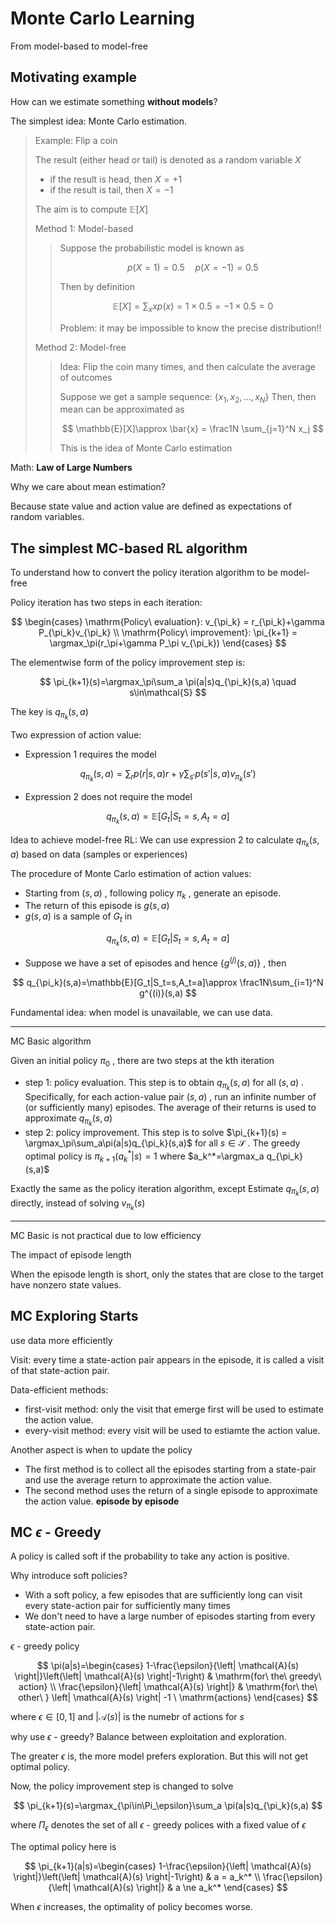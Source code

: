 # Monte Carlo Learning

From model-based to model-free

## Motivating example

How can we estimate something **without models**?

The simplest idea: Monte Carlo estimation.

> Example: Flip a coin
>
> The result (either head or tail) is denoted as a random variable $X$
>
> * if the result is head, then $X = +1$
> * if the result is tail, then $X = -1$
>
> The aim is to compute $\mathbb{E}[X]$
>
> Method 1: Model-based
> > Suppose the probabilistic model is known as
> >
> > $$
> > p(X=1)=0.5 \quad p(X=-1)=0.5
> > $$
> >
> > Then by definition
> >
> > $$
> > \mathbb{E}[X]=\sum_x xp(x)=1\times0.5=-1\times0.5=0
> > $$
> >
> > Problem: it may be impossible to know the precise distribution!!
>
> Method 2: Model-free
> > Idea: Flip the coin many times, and then calculate the average of outcomes
> >
> > Suppose we get a sample sequence: $\{x_1,x_2,\dots,x_N \}$
> > Then, then mean can be approximated as
> >
> > $$
> > \mathbb{E}[X]\approx \bar{x} = \frac1N \sum_{j=1}^N x_j
> > $$
> >
> > This is the idea of Monte Carlo estimation

Math: **Law of Large Numbers**

Why we care about mean estimation?

Because state value and action value are defined as expectations of random variables.

## The simplest MC-based RL algorithm

To understand how to convert the policy iteration algorithm to be model-free

Policy iteration has two steps in each iteration:

$$
\begin{cases}
\mathrm{Policy\ evaluation}: v_{\pi_k} = r_{\pi_k}+\gamma P_{\pi_k}v_{\pi_k} \\
\mathrm{Policy\ improvement}: \pi_{k+1} = \argmax_\pi(r_\pi+\gamma P_\pi v_{\pi_k})
\end{cases}
$$

The elementwise form of the policy improvement step is:

$$
\pi_{k+1}(s)=\argmax_\pi\sum_a \pi(a|s)q_{\pi_k}(s,a) \quad s\in\mathcal{S}
$$

The key is $q_{\pi_k}(s,a)$

Two expression of action value:

* Expression 1 requires the model

$$
q_{\pi_k}(s,a)=\sum_r p(r|s,a)r + \gamma \sum_{s'}p(s'|s,a)v_{\pi_k}(s')
$$

* Expression 2 does not require the model

$$
q_{\pi_k}(s,a)=\mathbb{E}[G_t|S_t=s,A_t=a]
$$

Idea to achieve model-free RL: We can use expression 2 to calculate $q_{\pi_k}(s,a)$ based on data (samples or experiences)

The procedure of Monte Carlo estimation of action values:

* Starting from $(s,a)$ , following policy $\pi_k$ , generate an episode.
* The return of this episode is $g(s,a)$
* $g(s,a)$ is a sample of $G_t$ in

$$
q_{\pi_k}(s,a) = \mathbb{E}[G_t|S_t=s,A_t=a]
$$

* Suppose we have a set of episodes and hence $\{g^{(j)}(s,a)\}$ , then

$$
q_{\pi_k}(s,a)=\mathbb{E}[G_t|S_t=s,A_t=a]\approx \frac1N\sum_{i=1}^N g^{(i)}(s,a)
$$

Fundamental idea: when model is unavailable, we can use data.

---

MC Basic algorithm

Given an initial policy $\pi_0$ , there are two steps at the kth iteration

* step 1: policy evaluation. This step is to obtain $q_{\pi_k}(s,a)$ for all $(s,a)$ . Specifically, for each action-value pair $(s,a)$ , run an infinite number of (or sufficiently many) episodes. The average of their returns is used to approximate $q_{\pi_k}(s,a)$
* step 2: policy improvement. This step is to solve $\pi_{k+1}(s) = \argmax_\pi\sum_a\pi(a|s)q_{\pi_k}(s,a)$ for all $s\in\mathcal{S}$ . The greedy optimal policy is $\pi_{k+1}(a_k^*|s)=1$ where $a_k^*=\argmax_a q_{\pi_k}(s,a)$

Exactly the same as the policy iteration algorithm, except Estimate $q_{\pi_k}(s,a)$ directly, instead of solving $v_{\pi_k}(s)$

---

MC Basic is not practical due to low efficiency

The impact of episode length

When the episode length is short, only the states that are close to the target have nonzero state values.

## MC Exploring Starts

use data more efficiently

Visit: every time a state-action pair appears in the episode, it is called a visit of that state-action pair.

Data-efficient methods:

* first-visit method: only the visit that emerge first will be used to estimate the action value.
* every-visit method: every visit will be used to estiamte the action value.

Another aspect is when to update the policy

* The first method is to collect all the episodes starting from a state-pair and use the average return to approximate the action value.
* The second method uses the return of a single episode to approximate the action value. **episode by episode**

## MC $\epsilon$ - Greedy

A policy is called soft if the probability to take any action is positive.

Why introduce soft policies?

* With a soft policy, a few episodes that are sufficiently long can visit every state-action pair for sufficiently many times
* We don't need to have a large number of episodes starting from every state-action pair.

$\epsilon$ - greedy policy

$$
\pi(a|s)=\begin{cases}
    1-\frac{\epsilon}{\left| \mathcal{A}(s) \right|}\left(\left| \mathcal{A}(s) \right|-1\right) & \mathrm{for\ the\ greedy\ action} \\
\frac{\epsilon}{\left| \mathcal{A}(s) \right|} & \mathrm{for\ the\ other\ } \left| \mathcal{A}(s) \right| -1 \ \mathrm{actions}
\end{cases}
$$

where $\epsilon\in[0,1]$ and $|\mathcal{A}(s)|$ is the numebr of actions for $s$

why use $\epsilon$ - greedy? Balance between exploitation and exploration.

The greater $\epsilon$ is, the more model prefers exploration. But this will not get optimal policy.

Now, the policy improvement step is changed to solve

$$
\pi_{k+1}(s)=\argmax_{\pi\in\Pi_\epsilon}\sum_a \pi(a|s)q_{\pi_k}(s,a)
$$

where $\Pi_\epsilon$ denotes the set of all $\epsilon$ - greedy polices with a fixed value of $\epsilon$

The optimal policy here is

$$
\pi_{k+1}(a|s)=\begin{cases}
    1-\frac{\epsilon}{\left| \mathcal{A}(s) \right|}\left(\left| \mathcal{A}(s) \right|-1\right) & a = a_k^* \\
\frac{\epsilon}{\left| \mathcal{A}(s) \right|} & a \ne a_k^*
\end{cases}
$$

When $\epsilon$ increases, the optimality of policy becomes worse.
